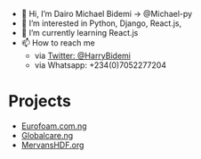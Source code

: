 - 👋 Hi, I’m Dairo Michael Bidemi -> @Michael-py
- 👀 I’m interested in Python, Django, React.js, 
- 🌱 I’m currently learning React.js
- 📫 How to reach me
  - via [Twitter: @HarryBidemi](twitter.com/HarryBidemi)
  - via Whatsapp: +234(0)7052277204
# Projects
- [Eurofoam.com.ng](https://eurofoam.com.ng)
- [Globalcare.ng](https://globalcare.ng)
- [MervansHDF.org](https://mervanshdf.org)

<!---
Michael-py/Michael-py is a ✨ special ✨ repository because its `README.md` (this file) appears on your GitHub profile.
You can click the Preview link to take a look at your changes.
--->
